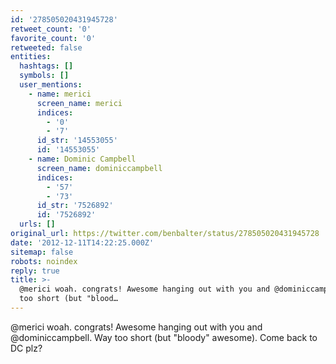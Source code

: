 ```yaml
---
id: '278505020431945728'
retweet_count: '0'
favorite_count: '0'
retweeted: false
entities:
  hashtags: []
  symbols: []
  user_mentions:
    - name: merici
      screen_name: merici
      indices:
        - '0'
        - '7'
      id_str: '14553055'
      id: '14553055'
    - name: Dominic Campbell
      screen_name: dominiccampbell
      indices:
        - '57'
        - '73'
      id_str: '7526892'
      id: '7526892'
  urls: []
original_url: https://twitter.com/benbalter/status/278505020431945728
date: '2012-12-11T14:22:25.000Z'
sitemap: false
robots: noindex
reply: true
title: >-
  @merici woah. congrats! Awesome hanging out with you and @dominiccampbell. Way
  too short (but "blood…
---
```


@merici woah. congrats! Awesome hanging out with you and @dominiccampbell. Way too short (but "bloody" awesome). Come back to DC plz?